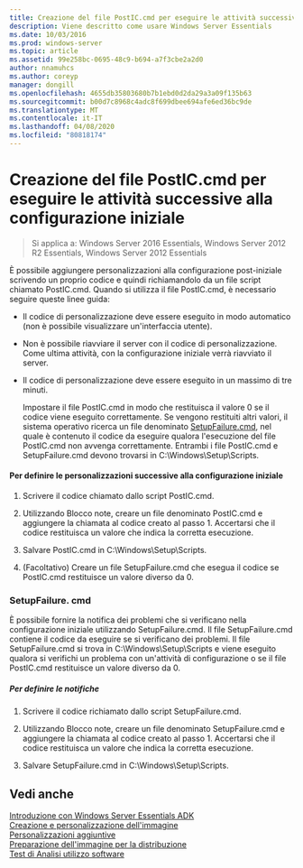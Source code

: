 ```yaml
---
title: Creazione del file PostIC.cmd per eseguire le attività successive alla configurazione iniziale
description: Viene descritto come usare Windows Server Essentials
ms.date: 10/03/2016
ms.prod: windows-server
ms.topic: article
ms.assetid: 99e258bc-0695-48c9-b694-a7f3cbe2a2d0
author: nnamuhcs
ms.author: coreyp
manager: dongill
ms.openlocfilehash: 4655db35803680b7b1ebd0d2da29a3a09f135b63
ms.sourcegitcommit: b00d7c8968c4adc8f699dbee694afe6ed36bc9de
ms.translationtype: MT
ms.contentlocale: it-IT
ms.lasthandoff: 04/08/2020
ms.locfileid: "80818174"
---
```

# <a name="create-the-posticcmd-file-for-running-post-initial-configuration-tasks"></a>Creazione del file PostIC.cmd per eseguire le attività successive alla configurazione iniziale

>Si applica a: Windows Server 2016 Essentials, Windows Server 2012 R2 Essentials, Windows Server 2012 Essentials

È possibile aggiungere personalizzazioni alla configurazione post-iniziale scrivendo un proprio codice e quindi richiamandolo da un file script chiamato PostIC.cmd. Quando si utilizza il file PostIC.cmd, è necessario seguire queste linee guida:  
  
- Il codice di personalizzazione deve essere eseguito in modo automatico (non è possibile visualizzare un'interfaccia utente).  
  
- Non è possibile riavviare il server con il codice di personalizzazione. Come ultima attività, con la configurazione iniziale verrà riavviato il server.  
  
- Il codice di personalizzazione deve essere eseguito in un massimo di tre minuti.  
  
  Impostare il file PostIC.cmd in modo che restituisca il valore 0 se il codice viene eseguito correttamente. Se vengono restituiti altri valori, il sistema operativo ricerca un file denominato [SetupFailure.cmd](Create-the-PostIC.cmd-File-for-Running-Post-Initial-Configuration-Tasks.md#BKMK_SetupFailure), nel quale è contenuto il codice da eseguire qualora l'esecuzione del file PostIC.cmd non avvenga correttamente. Entrambi i file PostIC.cmd e SetupFailure.cmd devono trovarsi in C:\Windows\Setup\Scripts.  
  
#### <a name="to-define-post-initial-configuration-customizations"></a>Per definire le personalizzazioni successive alla configurazione iniziale  
  
1.  Scrivere il codice chiamato dallo script PostIC.cmd.  
  
2.  Utilizzando Blocco note, creare un file denominato PostIC.cmd e aggiungere la chiamata al codice creato al passo 1. Accertarsi che il codice restituisca un valore che indica la corretta esecuzione.  
  
3.  Salvare PostIC.cmd in C:\Windows\Setup\Scripts.  
  
4.  (Facoltativo) Creare un file SetupFailure.cmd che esegua il codice se PostIC.cmd restituisce un valore diverso da 0.  
  
###  <a name="setupfailurecmd"></a><a name="BKMK_SetupFailure"></a>SetupFailure. cmd  
 È possibile fornire la notifica dei problemi che si verificano nella configurazione iniziale utilizzando SetupFailure.cmd. Il file SetupFailure.cmd contiene il codice da eseguire se si verificano dei problemi. Il file SetupFailure.cmd si trova in C:\Windows\Setup\Scripts e viene eseguito qualora si verifichi un problema con un'attività di configurazione o se il file PostIC.cmd restituisce un valore diverso da 0.  
  
##### <a name="to-define-notifications"></a>Per definire le notifiche  
  
1.  Scrivere il codice richiamato dallo script SetupFailure.cmd.  
  
2.  Utilizzando Blocco note, creare un file denominato SetupFailure.cmd e aggiungere la chiamata al codice creato al passo 1. Accertarsi che il codice restituisca un valore che indica la corretta esecuzione.  
  
3.  Salvare SetupFailure.cmd in C:\Windows\Setup\Scripts.  
  
## <a name="see-also"></a>Vedi anche  
 [Introduzione con Windows Server Essentials ADK](Getting-Started-with-the-Windows-Server-Essentials-ADK.md)   
 [Creazione e personalizzazione dell'immagine](Creating-and-Customizing-the-Image.md)   
 [Personalizzazioni aggiuntive](Additional-Customizations.md)   
 [Preparazione dell'immagine per la distribuzione](Preparing-the-Image-for-Deployment.md)   
 [Test di Analisi utilizzo software](Testing-the-Customer-Experience.md)